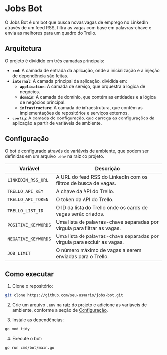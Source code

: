 # Jobs Bot

O Jobs Bot é um bot que busca novas vagas de emprego no LinkedIn através de um feed RSS, filtra as vagas com base em palavras-chave e envia as melhores para um quadro do Trello.

## Arquitetura

O projeto é dividido em três camadas principais:

- **`cmd`**: A camada de entrada da aplicação, onde a inicialização e a injeção de dependência são feitas.
- **`internal`**: A camada principal da aplicação, dividida em:
    - **`application`**: A camada de serviço, que orquestra a lógica de negócios.
    - **`domain`**: A camada de domínio, que contém as entidades e a lógica de negócios principal.
    - **`infrastructure`**: A camada de infraestrutura, que contém as implementações de repositórios e serviços externos.
- **`config`**: A camada de configuração, que carrega as configurações da aplicação a partir de variáveis de ambiente.

## Configuração

O bot é configurado através de variáveis de ambiente, que podem ser definidas em um arquivo `.env` na raiz do projeto.

| Variável               | Descrição                                                                 |
| ---------------------- | ------------------------------------------------------------------------- |
| `LINKEDIN_RSS_URL`     | A URL do feed RSS do LinkedIn com os filtros de busca de vagas.           |
| `TRELLO_API_KEY`       | A chave da API do Trello.                                                 |
| `TRELLO_API_TOKEN`     | O token da API do Trello.                                                 |
| `TRELLO_LIST_ID`       | O ID da lista do Trello onde os cards de vagas serão criados.             |
| `POSITIVE_KEYWORDS`    | Uma lista de palavras-chave separadas por vírgula para filtrar as vagas. |
| `NEGATIVE_KEYWORDS`    | Uma lista de palavras-chave separadas por vírgula para excluir as vagas.  |
| `JOB_LIMIT`            | O número máximo de vagas a serem enviadas para o Trello.                  |

## Como executar

1. Clone o repositório:
```bash
git clone https://github.com/seu-usuario/jobs-bot.git
```
2. Crie um arquivo `.env` na raiz do projeto e adicione as variáveis de ambiente, conforme a seção de [Configuração](#configuração).

3. Instale as dependências:
```bash
go mod tidy
```
4. Execute o bot:
```bash
go run cmd/bot/main.go
```
